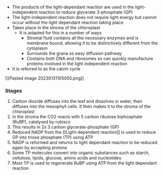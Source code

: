 - The products of the light-dependant reaction are used in the light-independent reaction to reduce glycerate 3-phosphate (GP)
- The light-independent reaction does not require light energy but cannot occur without the light dependant reaction taking place
- Takes place in the stroma of the chloroplast
    - It is adapted for this in a number of ways
        - Stromal fluid contains all the necessary enzymes and is membrane bound, allowing it to be distinctively different from the cytoplasm
        - Surrounds the grana so easy diffusion pathway
        - Contains both DNA and ribosomes so can quickly manufacture proteins involved in the light independent reaction
- It is referred to as the calvin cycle

![[Pasted image 20230131105055.png]]
### Stages
1. Carbon dioxide diffuses into the leaf and dissolves in water, then diffuses into the mesophyll cells. It then makes it to the stroma of the chloroplast
2. In the stroma the CO2 reacts with 5 carbon ribulose biphosphate (RuBP), catalysed by rubisco
3. This results in 2x 3 carbon glycerate-phosphate (GP)
4. Reduced NADP from the [[Light-dependent reaction]] is used to reduce GP into triose phosphate (TP) using ATP
5. NADP is reformed and returns to light dependant reaction to be reduced again by accepting protons
6. Some TP molecules convert into organic substances such as starch, cellulose, lipids, glucose, amino acids and nucleotides
7. Most TP is used to regenerate RuBP using ATP from the light dependant reaction

